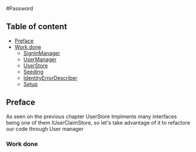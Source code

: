 #Password

## Table of content

- [Preface](#Preface)
- [Work done](#Work-done)
    - [SignInManager](#SignInManager)
    - [UserManager](#UserManager)
    - [UserStore](#UserStore)
    - [Seeding](#Seeding)
    - [IdentityErrorDescriber](#IdentityErrorDescriber)
    - [Setup](#Setup)

## Preface

As seen on the previous chapter UserStore Implments many interfaces being one of them IUserClaimStore<TUser>, so let's take advantage of it to refactore our code through User manager

### Work done